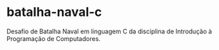 # batalha-naval-c
Desafio de Batalha Naval em linguagem C da disciplina de Introdução à Programação de Computadores.
